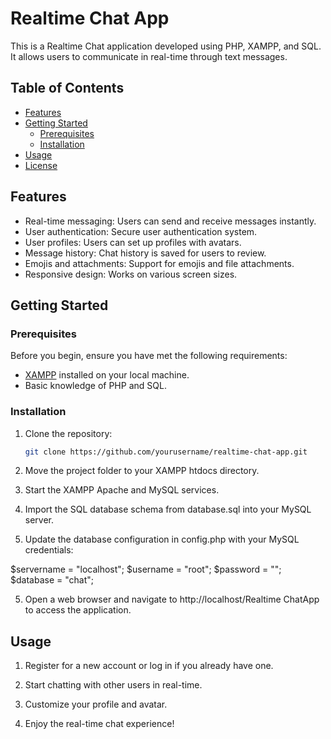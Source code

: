 
# Realtime Chat App

This is a Realtime Chat application developed using PHP, XAMPP, and SQL. It allows users to communicate in real-time through text messages.

## Table of Contents

- [Features](#features)
- [Getting Started](#getting-started)
  - [Prerequisites](#prerequisites)
  - [Installation](#installation)
- [Usage](#usage)
- [License](#license)

## Features

- Real-time messaging: Users can send and receive messages instantly.
- User authentication: Secure user authentication system.
- User profiles: Users can set up profiles with avatars.
- Message history: Chat history is saved for users to review.
- Emojis and attachments: Support for emojis and file attachments.
- Responsive design: Works on various screen sizes.

## Getting Started

### Prerequisites

Before you begin, ensure you have met the following requirements:

- [XAMPP](https://www.apachefriends.org/index.html) installed on your local machine.
- Basic knowledge of PHP and SQL.

### Installation

1. Clone the repository:

   ```bash
   git clone https://github.com/yourusername/realtime-chat-app.git

1. Move the project folder to your XAMPP htdocs directory.

2. Start the XAMPP Apache and MySQL services.

3. Import the SQL database schema from database.sql into your MySQL server.

4. Update the database configuration in config.php with your MySQL credentials:

$servername = "localhost";
$username = "root";
$password = "";
$database = "chat";


5. Open a web browser and navigate to http://localhost/Realtime ChatApp to access the application.

## Usage

1. Register for a new account or log in if you already have one.

2. Start chatting with other users in real-time.


3. Customize your profile and avatar.

4. Enjoy the real-time chat experience!
